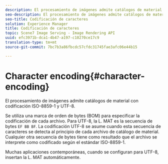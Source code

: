 ```yaml
---
description: El procesamiento de imágenes admite catálogos de material con codificación ISO-8859-1 y UTF-8.
seo-description: El procesamiento de imágenes admite catálogos de material con codificación ISO-8859-1 y UTF-8.
seo-title: Codificación de caracteres
solution: Experience Manager
title: Codificación de caracteres
topic: Scene7 Image Serving - Image Rendering API
uuid: efc3971b-dca1-4b47-a197-c10270ce17c9
translation-type: tm+mt
source-git-commit: 7bc7b3a86fbcdc57cfdc31745fae3afc06e44b15

---
```



# Character encoding{#character-encoding}

El procesamiento de imágenes admite catálogos de material con codificación ISO-8859-1 y UTF-8.

Se utiliza una marca de orden de bytes (BOM) para especificar la codificación de cada archivo. Para UTF-8, la L. MAT es la secuencia de bytes `EF BB BF`. La codificación UTF-8 se asume cuando esta secuencia de caracteres se detecta al principio de cada archivo de catálogo de material. Cualquier otra secuencia de bytes tiene como resultado que el archivo se interprete como codificado según el estándar ISO-8859-1.

Muchas aplicaciones contemporáneas, cuando se configuran para UTF-8, insertan la L. MAT automáticamente.
